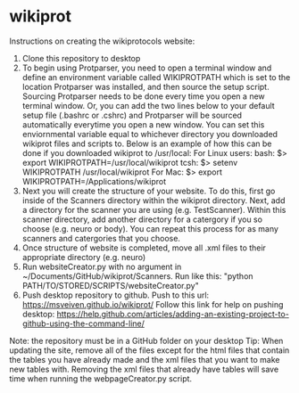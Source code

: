 # wikiprot

Instructions on creating the wikiprotocols website:
1. Clone this repository to desktop
2. To begin using Protparser, you need to open a terminal window and define an environment variable called WIKIPROTPATH which is set to the location Protparser was installed, and then source the setup script. Sourcing Protparser needs to be done every time you open a new terminal window. Or, you can add the two lines below to your default setup file (.bashrc or .cshrc) and Protparser will be sourced automatically everytime you open a new window. You can set this enviornmental variable equal to whichever directory you downloaded wikiprot files and scripts to. Below is an example of how this can be done if you downloaded wikiprot to /usr/local:
   For Linux users:
       bash:
            $> export WIKIPROTPATH=/usr/local/wikiprot
       tcsh:
            $> setenv WIKIPROTPATH /usr/local/wikiprot
   For Mac:
            $> export WIKIPROTPATH=/Applications/wikiprot
3. Next you will create the structure of your website. To do this, first go inside of the Scanners directory within the wikiprot directory. Next, add a directory for the scanner you are using (e.g. TestScanner). Within this scanner directory, add another directory for a catergory if you so choose (e.g. neuro or body). You can repeat this process for as many scanners and catergories that you choose.
4. Once structure of website is completed, move all .xml files to their appropriate directory (e.g. neuro)
5. Run websiteCreator.py with no argument in ~/Documents/GitHub/wikiprot/Scanners. Run like this: "python PATH/TO/STORED/SCRIPTS/websiteCreator.py"
6. Push desktop repository to github. Push to this url: https://msveiven.github.io/wikiprot/ 
 Follow this link for help on pushing desktop: https://help.github.com/articles/adding-an-existing-project-to-github-using-the-command-line/

Note: the repository must be in a GitHub folder on your desktop
Tip: When updating the site, remove all of the files except for the html files that contain the tables you have already 
made and the xml files that you want to make new tables with. Removing the xml files that already have tables will save time when 
running the webpageCreator.py script.
